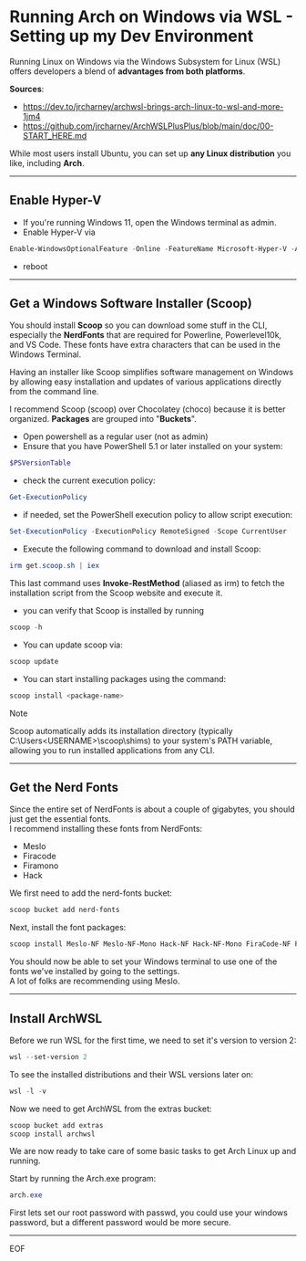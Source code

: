 # Running Arch on Windows via WSL - Setting up my Dev Environment  

Running Linux on Windows via the Windows Subsystem for Linux (WSL) offers developers a blend of **advantages from both platforms**.  

**Sources**:
- https://dev.to/jrcharney/archwsl-brings-arch-linux-to-wsl-and-more-1jm4
- https://github.com/jrcharney/ArchWSLPlusPlus/blob/main/doc/00-START_HERE.md

While most users install Ubuntu, you can set up **any Linux distribution** you like, including **Arch**.  

---

## Enable Hyper-V

- If you're running Windows 11, open the Windows terminal as admin.
- Enable Hyper-V via
```powershell
Enable-WindowsOptionalFeature -Online -FeatureName Microsoft-Hyper-V -All
```
- reboot

---

## Get a Windows Software Installer (Scoop)

You should install **Scoop** so you can download some stuff in the CLI, especially the **NerdFonts** that are required for Powerline, Powerlevel10k, and VS Code. These fonts have extra characters that can be used in the Windows Terminal.  

Having an installer like Scoop simplifies software management on Windows by allowing easy installation and updates of various applications directly from the command line.

I recommend Scoop (scoop) over Chocolatey (choco) because it is better organized. **Packages** are grouped into "**Buckets**".  

- Open powershell as a regular user (not as admin)
- Ensure that you have PowerShell 5.1 or later installed on your system:
```powershell
$PSVersionTable
```
- check the current execution policy:
```powershell
Get-ExecutionPolicy
```
- if needed, set the PowerShell execution policy to allow script execution:
```powershell
Set-ExecutionPolicy -ExecutionPolicy RemoteSigned -Scope CurrentUser
```
- Execute the following command to download and install Scoop:
```powershell
irm get.scoop.sh | iex
```
This last command uses **Invoke-RestMethod** (aliased as irm) to fetch the installation script from the Scoop website and execute it.

- you can verify that Scoop is installed by running
```powershell
scoop -h
```
- You can update scoop via:
```powershell
scoop update
```
- You can start installing packages using the command:
```powershell
scoop install <package-name>
```

>[!note]
>Scoop automatically adds its installation directory (typically C:\Users\<USERNAME>\scoop\shims) to your system's PATH variable, allowing you to run installed applications from any CLI.

---

## Get the Nerd Fonts

Since the entire set of NerdFonts is about a couple of gigabytes, you should just get the essential fonts.  
I recommend installing these fonts from NerdFonts:
- Meslo
- Firacode
- Firamono
- Hack

We first need to add the nerd-fonts bucket:  
```powershell
scoop bucket add nerd-fonts
```

Next, install the font packages:  
```powershell
scoop install Meslo-NF Meslo-NF-Mono Hack-NF Hack-NF-Mono FiraCode-NF FiraCode-NF-Mono FiraMono-NF FiraMono-NF-Mono
```  

You should now be able to set your Windows terminal to use one of the fonts we've installed by going to the settings.  
A lot of folks are recommending using Meslo.

---

## Install ArchWSL

Before we run WSL for the first time, we need to set it's version to version 2:
```powershell
wsl --set-version 2
```

To see the installed distributions and their WSL versions later on:
```powershell
wsl -l -v
```

Now we need to get ArchWSL from the extras bucket:
```powershell
scoop bucket add extras
scoop install archwsl
```

We are now ready to take care of some basic tasks to get Arch Linux up and running.

Start by running the Arch.exe program:
```powershell
arch.exe
```

First lets set our root password with passwd, you could use your windows password, but a different password would be more secure.



---
EOF
